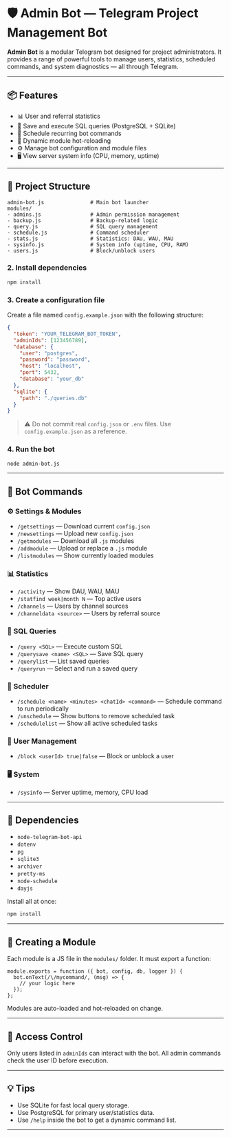 # 🛡️ Admin Bot — Telegram Project Management Bot

**Admin Bot** is a modular Telegram bot designed for project administrators. It provides a range of powerful tools to manage users, statistics, scheduled commands, and system diagnostics — all through Telegram.

---

## 📦 Features

- 📊 User and referral statistics
- 💾 Save and execute SQL queries (PostgreSQL + SQLite)
- 🔁 Schedule recurring bot commands
- 🧩 Dynamic module hot-reloading
- ⚙️ Manage bot configuration and module files
- 🖥️ View server system info (CPU, memory, uptime)

---

## 🧱 Project Structure

```
admin-bot.js               # Main bot launcher
modules/
- admins.js                # Admin permission management
- backup.js                # Backup-related logic
- query.js                 # SQL query management
- schedule.js              # Command scheduler
- stats.js                 # Statistics: DAU, WAU, MAU
- sysinfo.js               # System info (uptime, CPU, RAM)
- users.js                 # Block/unblock users
```



### 2. Install dependencies

```bash
npm install
```

### 3. Create a configuration file

Create a file named `config.example.json` with the following structure:

```json
{
  "token": "YOUR_TELEGRAM_BOT_TOKEN",
  "adminIds": [123456789],
  "database": {
    "user": "postgres",
    "password": "password",
    "host": "localhost",
    "port": 5432,
    "database": "your_db"
  },
  "sqlite": {
    "path": "./queries.db"
  }
}
```

> ⚠️ Do not commit real `config.json` or `.env` files. Use `config.example.json` as a reference.

### 4. Run the bot

```bash
node admin-bot.js
```

---

## 💬 Bot Commands

### ⚙️ Settings & Modules

* `/getsettings` — Download current `config.json`
* `/newsettings` — Upload new `config.json`
* `/getmodules` — Download all `.js` modules
* `/addmodule` — Upload or replace a `.js` module
* `/listmodules` — Show currently loaded modules

### 📊 Statistics

* `/activity` — Show DAU, WAU, MAU
* `/statfind week|month N` — Top active users
* `/channels` — Users by channel sources
* `/channeldata <source>` — Users by referral source

### 💾 SQL Queries

* `/query <SQL>` — Execute custom SQL
* `/querysave <name> <SQL>` — Save SQL query
* `/querylist` — List saved queries
* `/queryrun` — Select and run a saved query

### 🔁 Scheduler

* `/schedule <name> <minutes> <chatId> <command>` — Schedule command to run periodically
* `/unschedule` — Show buttons to remove scheduled task
* `/schedulelist` — Show all active scheduled tasks

### 👤 User Management

* `/block <userId> true|false` — Block or unblock a user

### 🖥️ System

* `/sysinfo` — Server uptime, memory, CPU load

---

## 📌 Dependencies

* `node-telegram-bot-api`
* `dotenv`
* `pg`
* `sqlite3`
* `archiver`
* `pretty-ms`
* `node-schedule`
* `dayjs`

Install all at once:

```bash
npm install
```

---

## 🧩 Creating a Module

Each module is a JS file in the `modules/` folder. It must export a function:

```
module.exports = function ({ bot, config, db, logger }) {
  bot.onText(/\/mycommand/, (msg) => {
    // your logic here
  });
};
```

Modules are auto-loaded and hot-reloaded on change.

---

## 🔐 Access Control

Only users listed in `adminIds` can interact with the bot. All admin commands check the user ID before execution.

---

## 💡 Tips

* Use SQLite for fast local query storage.
* Use PostgreSQL for primary user/statistics data.
* Use `/help` inside the bot to get a dynamic command list.

---

